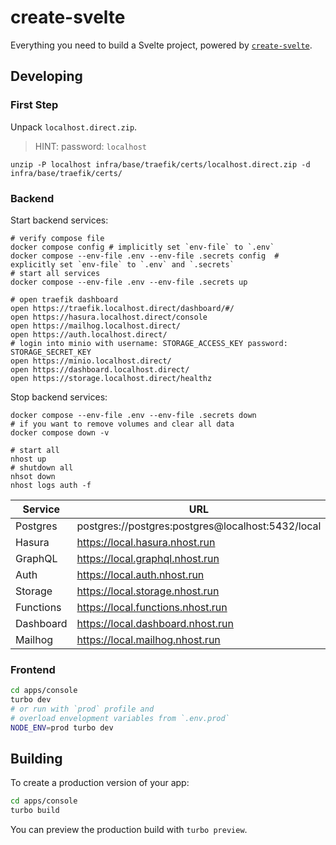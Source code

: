 # create-svelte

Everything you need to build a Svelte project, powered by [`create-svelte`](https://github.com/sveltejs/kit/tree/master/packages/create-svelte).

## Developing

### First Step

Unpack `localhost.direct.zip`.

> HINT: password: `localhost`

```shell
unzip -P localhost infra/base/traefik/certs/localhost.direct.zip -d infra/base/traefik/certs/
```

### Backend

Start backend services:

```shell
# verify compose file
docker compose config # implicitly set `env-file` to `.env`
docker compose --env-file .env --env-file .secrets config  # explicitly set `env-file` to `.env` and `.secrets`
# start all services
docker compose --env-file .env --env-file .secrets up

# open traefik dashboard
open https://traefik.localhost.direct/dashboard/#/
open https://hasura.localhost.direct/console
open https://mailhog.localhost.direct/
open https://auth.localhost.direct/
# login into minio with username: STORAGE_ACCESS_KEY password: STORAGE_SECRET_KEY
open https://minio.localhost.direct/
open https://dashboard.localhost.direct/
open https://storage.localhost.direct/healthz
```

Stop backend services:

```shell
docker compose --env-file .env --env-file .secrets down
# if you want to remove volumes and clear all data
docker compose down -v
```

```shell
# start all
nhost up
# shutdown all
nhsot down
nhost logs auth -f
```

| Service   | URL                                               |
| --------- | ------------------------------------------------- |
| Postgres  | postgres://postgres:postgres@localhost:5432/local |
| Hasura    | https://local.hasura.nhost.run                    |
| GraphQL   | https://local.graphql.nhost.run                   |
| Auth      | https://local.auth.nhost.run                      |
| Storage   | https://local.storage.nhost.run                   |
| Functions | https://local.functions.nhost.run                 |
| Dashboard | https://local.dashboard.nhost.run                 |
| Mailhog   | https://local.mailhog.nhost.run                   |

### Frontend

```bash
cd apps/console
turbo dev
# or run with `prod` profile and
# overload envelopment variables from `.env.prod`
NODE_ENV=prod turbo dev
```

## Building

To create a production version of your app:

```bash
cd apps/console
turbo build
```

You can preview the production build with `turbo preview`.
